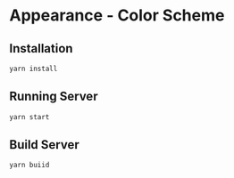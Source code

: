 # Appearance - Color Scheme

## Installation

```bash
yarn install
```

## Running Server

```bash
yarn start
```

## Build Server

```bash
yarn buiid
```
